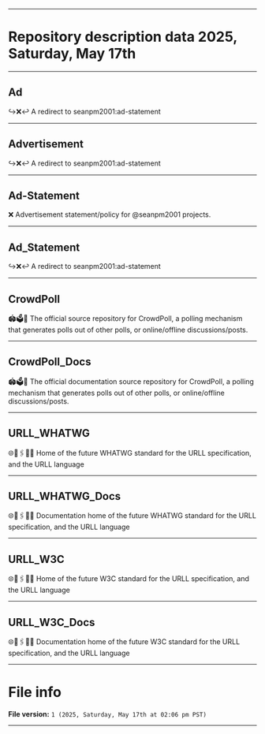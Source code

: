 
***

# Repository description data 2025, Saturday, May 17th

---

## Ad

↪️❌️↩️ A redirect to seanpm2001:ad-statement

---

## Advertisement

↪️❌️↩️ A redirect to seanpm2001:ad-statement

---

## Ad-Statement

❌️ Advertisement statement/policy for @seanpm2001 projects.

---

## Ad_Statement

↪️❌️↩️ A redirect to seanpm2001:ad-statement

---

## CrowdPoll

🏟️🗳️💾️ The official source repository for CrowdPoll, a polling mechanism that generates polls out of other polls, or online/offline discussions/posts.

---

## CrowdPoll_Docs

🏟️🗳️📖️ The official documentation source repository for CrowdPoll, a polling mechanism that generates polls out of other polls, or online/offline discussions/posts.

---

## URLL_WHATWG

🌐️📎️🖇️📎️💾️ Home of the future WHATWG standard for the URLL specification, and the URLL language

---

## URLL_WHATWG_Docs

🌐️📎️🖇️📎️📖️ Documentation home of the future WHATWG standard for the URLL specification, and the URLL language

---

## URLL_W3C

🌐️📎️🖇️📎️💾️ Home of the future W3C standard for the URLL specification, and the URLL language

---

## URLL_W3C_Docs

🌐️📎️🖇️📎️📖️ Documentation home of the future W3C standard for the URLL specification, and the URLL language

***

# File info

**File version:** `1 (2025, Saturday, May 17th at 02:06 pm PST)`

***

